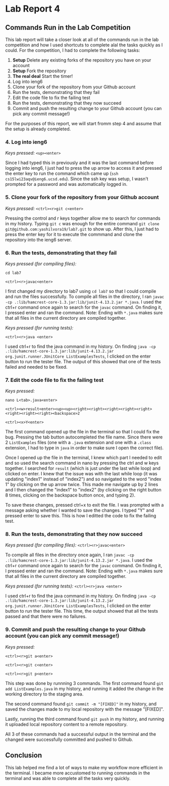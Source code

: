 # Lab Report 4

## Commands Run in the Lab Competition

This lab report will take a closer look at all of the commands run in the lab competition and how I used shortcuts to complete alal the tasks quickly as I could.
For the competition, I had to complete the following tasks: 

1. **Setup** Delete any existing forks of the repository you have on your account
2. **Setup** Fork the repository
3. **The real deal** Start the timer!
4. Log into ieng6
5. Clone your fork of the repository from your Github account
6. Run the tests, demonstrating that they fail
7. Edit the code file to fix the failing test
8. Run the tests, demonstrating that they now succeed
9. Commit and push the resulting change to your Github account (you can pick any commit message!)

For the purposes of this report, we will start fromm step 4 and assume that the setup is already completed. 

### 4. Log into ieng6

_Keys pressed:_ 
`<up><enter>`

Since I had typed this in previously and it was the last command before logging into ieng6, I just had to press the up arrow to access it and pressed the enter 
key to run the command which came up (`ssh cs15lwi23aqv@ieng6.ucsd.edu`). Since the ssh key was setup, I wasn't prompted for a password and was automatically 
logged in.

### 5. Clone your fork of the repository from your Github account

_Keys pressed:_ 
`<ctrl><r>git c<enter>`

Pressing the control and r keys together allow me to search for commands in my history. Typing `git c` was enough for the entire command `git clone git@github.com:yashilvora19/lab7.git` to show up. After this, I just had to press the enter key for it to execute the commmand and clone the repository into the ieng6 server. 

### 6. Run the tests, demonstrating that they fail

_Keys pressed (for compiling files):_ 

`cd lab7`

`<ctrl><r>javac<enter>`

I first changed my directory to lab7 using `cd lab7` so that I could compile and run the files successfully. To compile all files in the directory, I ran `javac -cp .:lib/hamcrest-core-1.3.jar:lib/junit-4.13.2.jar *.java`. I used the ctrl+r command once again to search for the `javac` command. On finding it, I pressed enter and ran the command. Note: Ending with `*.java` makes sure that all files in the current directory are compiled together.

_Keys pressed (for running tests):_ 

`<ctrl><r>java <enter>`

I used ctrl+r to find the java command in my history. On finding `java -cp .:lib/hamcrest-core-1.3.jar:lib/junit-4.13.2.jar org.junit.runner.JUnitCore ListExamplesTests`, I clicked on the enter button to run the tester file. The output of this showed that one of the tests failed and needed to be fixed.

### 7. Edit the code file to fix the failing test

_Keys pressed:_ 

`nano L<tab>.java<enter>`

`<ctrl><w>result<enter><up><up><right><right><right><right><right><right><right><right><backspace>2`

`<ctrl><x>Y<enter>`

The first command opened up the file in the terminal so that I could fix the bug. Pressing the tab button autocompleted the file name. Since there were 2 `ListExamples` files (one with a `.java` extension and one with a `.class` extension, I had to type in `java` in order to make sure I open the correct file). 

Once I opened up the file in the terminal, I knew which part I needed to edit and so used the search command in nano by pressing the ctrl and w keys together. I searched for `result` (which is just under the last while loop) and clicked on enter. I knew that the issue was with the last while loop (it was updating "index1" instead of "index2") and so navigated to the word "index 1" by clicking on the up arrow twice. This made me navigate up by 2 lines and I then changed the "index1" to "index2" (by clicking on the right button 8 times, clicking on the backspace button once, and typing 2). 

To save these changes, pressed ctrl+x to exit the file. I was prompted with a message asking whether I wanted to save the changes. I typed "Y" and pressed enter to save this. This is how I editted the code to fix the failing test.

### 8. Run the tests, demonstrating that they now succeed

_Keys pressed (for compiling files):_ 
`<ctrl><r>javac<enter>`

To compile all files in the directory once again, I ran `javac -cp .:lib/hamcrest-core-1.3.jar:lib/junit-4.13.2.jar *.java`. I used the ctrl+r command once again to search for the `javac` command. On finding it, I pressed enter and ran the command. Note: Ending with `*.java` makes sure that all files in the current directory are compiled together.

_Keys pressed (for running tests):_ 
`<ctrl><r>java <enter>`

I used ctrl+r to find the java command in my history. On finding `java -cp .:lib/hamcrest-core-1.3.jar:lib/junit-4.13.2.jar org.junit.runner.JUnitCore ListExamplesTests`, I clicked on the enter button to run the tester file. This time, the output showed that all the tests passed and that there were no failures.

### 9. Commit and push the resulting change to your Github account (you can pick any commit message!)

_Keys pressed:_ 

`<ctrl><r>git a<enter>`

`<ctrl><r>git c<enter>`

`<ctrl><r>git p<enter>`

This step was done by runnning 3 commands. The first command found `git add ListExamples.java` in my history, and running it added the change in the working directory to the staging area. 

The second command found `git commit -m "[FIXED]"` in my history, and saved the changes made to my local repository with the message "[FIXED]".
 
 Lastly, running the third command found `git push` in my history, and running it uploaded local repository content to a remote repository.
 
 All 3 of these commands had a successful output in the terminal and the changed were successfully committed and pushed to Github.
 
## Conclusion

This lab helped me find a lot of ways to make my workflow more efficient in the terminal. I became more accustomed to running commands in the terminal and was able to complete all the tasks very quickly.
 
